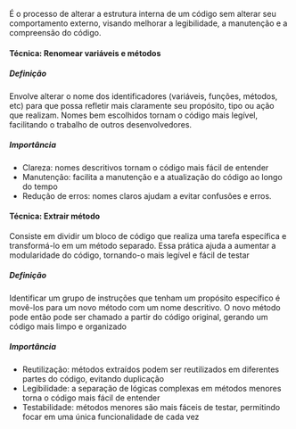 É o processo de alterar a estrutura interna de um código sem alterar seu comportamento externo, visando melhorar a legibilidade, a manutenção e a compreensão do código.
#### Técnica: Renomear variáveis e métodos

##### Definição
Envolve alterar o nome dos identificadores (variáveis, funções, métodos, etc) para que possa refletir mais claramente seu propósito, tipo ou ação que realizam. Nomes bem escolhidos tornam o código mais legível, facilitando o trabalho de outros desenvolvedores.
##### Importância 
 - Clareza: nomes descritivos tornam o código mais fácil de entender
 - Manutenção: facilita a manutenção e a atualização do código ao longo do tempo
 - Redução de erros: nomes claros ajudam a evitar confusões e erros.
#### Técnica: Extrair método
Consiste em dividir um bloco de código que realiza uma tarefa específica e transformá-lo em um método separado. Essa prática ajuda a aumentar a modularidade do código, tornando-o mais legível e fácil de testar
##### Definição
Identificar um grupo de instruções que tenham um propósito específico é movê-los para um novo método com um nome descritivo. O novo método pode então pode ser chamado a partir do código original, gerando um código mais limpo e organizado
##### Importância
- Reutilização: métodos extraídos podem ser reutilizados em diferentes partes do código, evitando duplicação
- Legibilidade: a separação de lógicas complexas em métodos menores torna o código mais fácil de entender
- Testabilidade: métodos menores são mais fáceis de testar, permitindo focar em uma única funcionalidade de cada vez
